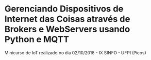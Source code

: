 # Gerenciando Dispositivos de Internet das Coisas através de Brokers e WebServers usando Python e MQTT

<p>Minicurso de IoT realizado no dia 02/10/2018 - IX SINFO - UFPI (Picos)</p>

